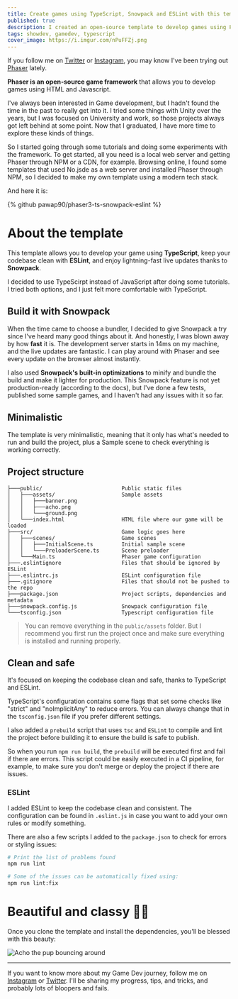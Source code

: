 ```yaml
---
title: Create games using TypeScript, Snowpack and ESLint with this template
published: true
description: I created an open-source template to develop games using Phaser 3, TypeScript, Snowpack and ESLint.
tags: showdev, gamedev, typescript
cover_image: https://i.imgur.com/nPuFFZj.png
---
```


If you follow me on [Twitter](https://twitter.com/pauxdsantamaria) or [Instagram](https://www.instagram.com/pau.codes/), you may know I've been trying out [Phaser](https://phaser.io/) lately. 

**Phaser is an open-source game framework** that allows you to develop games using HTML and Javascript. 

I've always been interested in Game development, but I hadn't found the time in the past to really get into it. I tried some things with Unity over the years, but I was focused on University and work, so those projects always got left behind at some point. Now that I graduated, I have more time to explore these kinds of things.

So I started going through some tutorials and doing some experiments with the framework. To get started, all you need is a local web server and getting Phaser through NPM or a CDN, for example. Browsing online, I found some templates that used No.jsde as a web server and installed Phaser through NPM, so I decided to make my own template using a modern tech stack.

And here it is:

{% github pawap90/phaser3-ts-snowpack-eslint %}


# About the template

This template allows you to develop your game using **TypeScript**, keep your codebase clean with **ESLint**, and enjoy lightning-fast live updates thanks to **Snowpack**.

I decided to use TypeScirpt instead of JavaScript after doing some tutorials. I tried both options, and I just felt more comfortable with TypeScript.

## Build it with Snowpack
When the time came to choose a bundler, I decided to give Snowpack a try since I've heard many good things about it. And honestly, I was blown away by how **fast** it is. The development server starts in 14ms on my machine, and the live updates are fantastic. I can play around with Phaser and see every update on the browser almost instantly.

I also used **Snowpack's built-in optimizations** to minify and bundle the build and make it lighter for production. This Snowpack feature is not yet production-ready (according to the docs), but I've done a few tests, published some sample games, and I haven't had any issues with it so far.

## Minimalistic
The template is very minimalistic, meaning that it only has what's needed to run and build the project, plus a Sample scene to check everything is working correctly. 

## Project structure

```
├───public/                         Public static files
│   ├───assets/                     Sample assets
│   │   ├───banner.png
│   │   ├───acho.png
│   │   └───ground.png
│   └───index.html                  HTML file where our game will be loaded
├───src/                            Game logic goes here
│   ├───scenes/                     Game scenes
│   │   ├───InitialScene.ts         Initial sample scene
│   │   └───PreloaderScene.ts       Scene preloader
│   └───Main.ts                     Phaser game configuration
├───.eslintignore                   Files that should be ignored by ESLint	
├───.eslintrc.js                    ESLint configuration file
├───.gitignore                      Files that should not be pushed to the repo
├───package.json                    Project scripts, dependencies and metadata
├───snowpack.config.js              Snowpack configuration file
└───tsconfig.json                   Typescript configuration file
```

> You can remove everything in the `public/assets` folder. But I recommend you first run the project once and make sure everything is installed and running properly.

## Clean and safe
It's focused on keeping the codebase clean and safe, thanks to TypeScript and ESLint.

TypeScript's configuration contains some flags that set some checks like "strict" and "noImplicitAny" to reduce errors. You can always change that in the `tsconfig.json` file if you prefer different settings.

I also added a `prebuild` script that uses `tsc` and `ESLint` to compile and lint the project before building it to ensure the build is safe to publish.

So when you run `npm run build`, the `prebuild` will be executed first and fail if there are errors. This script could be easily executed in a CI pipeline, for example, to make sure you don't merge or deploy the project if there are issues.

### ESLint

I added ESLint to keep the codebase clean and consistent. The configuration can be found in `.eslint.js` in case you want to add your own rules or modify something. 

There are also a few scripts I added to the `package.json` to check for errors or styling issues:

```sh
# Print the list of problems found
npm run lint

# Some of the issues can be automatically fixed using:
npm run lint:fix
```

# Beautiful and classy 🧐🎩

Once you clone the template and install the dependencies, you'll be blessed with this beauty:

![Acho the pup bouncing around](https://i.imgur.com/bYVcrSr.gif)

--- 

If you want to know more about my Game Dev journey, follow me on [Instagram](https://www.instagram.com/pau.codes/) or [Twitter](https://twitter.com/pauxdsantamaria). I'll be sharing my progress, tips, and tricks, and probably lots of bloopers and fails.